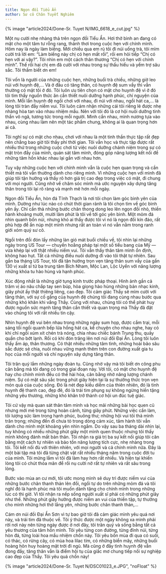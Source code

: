 ```yaml
---
title: Ngọn đồi Tiểu Ẩn
author: Sư cô Chân Tuyết Nghiêm
---
```


{% image "article2024/Done-Sr. Tuyet N/IMG_6618_e_cut.jpg" %}

Một nụ cười nhẹ nhàng thả trên ngọn đồi Tiểu Ẩn. Hơi thở bình an đang có mặt cho một tâm tư rỗng rang, thảnh thơi trong cuộc hẹn với chính mình. Hôm nay là ngày làm biếng. Mới chiều qua em rủ tôi đi núi uống trà, tôi mỉm cười trả lời em: “Làm biếng này chị có hẹn mất rồi”, rồi em hỏi tiếp “Chị có hẹn với ai vậy?”. Tôi nhìn em một cách thân thương “Chị có hẹn với chính mình”. Thế rồi hai chị em đã cười với nhau trong sự thấu hiểu và yểm trợ sâu sắc. Tôi thầm biết ơn em!

Tôi vốn là người của những cuộc hẹn, những buổi trà chiều, những giờ leo núi với huynh đệ,… Và ở đâu có tăng thân, có huynh đệ sum vầy thì vẫn thường có mặt tôi ở đó. Tôi luôn ưu tiên chọn có mặt cho huynh đệ vì ở đó tôi tìm thấy nguồn thức ăn cần thiết nuôi dưỡng hạnh phúc, chí nguyện của mình. Mỗi lần huynh đệ ngồi chơi với nhau, đi núi với nhau, ngồi hát ca,… là lòng tôi tràn đầy niềm vui. Tôi luôn cảm nhận những cái tôi riêng lẻ được nhẹ nhàng hòa tan vào nhau nhiệm mầu. Nên với tôi đó là cơ hội nuôi dưỡng tinh thần vô ngã, tương tức trong mỗi người. Mình cần nhau, mình nương tựa vào nhau, cùng nhau làm nên một tác phẩm chung, không ai là quan trọng hơn ai cả.

Tôi nghĩ sự có mặt cho nhau, chơi với nhau là một tinh thần thực tập rất đẹp nên chẳng bao giờ tôi thấy phí thời gian. Tôi vẫn học và thực tập được rất nhiều thứ trong những cuộc chơi từ việc nuôi dưỡng chánh niệm trong sự có mặt tròn đầy của mình, quán sát tâm mình, đóng góp năng lượng kết nối để những tâm hồn khác nhau lại gần với nhau hơn.

Tuy vậy những cuộc hẹn với chính mình vẫn là cuộc hẹn quan trọng và cần thiết mà tôi vẫn thường dành cho riêng mình. Vì những cuộc hẹn với mình đã giúp tôi tận hưởng và thấy rõ hơn giá trị cao đẹp trong việc có mặt, đi chung với mọi người. Cũng nhờ về chăm sóc mình mà ước nguyện xây dựng tăng thân trong tôi lại rõ ràng và mạnh mẽ hơn mỗi ngày.

Ngọn đồi Tiểu Ẩn, hòn đá Tĩnh Thạch là nơi tôi chọn làm góc bình yên của mình. Dường như lúc nào có chút thời gian rảnh là tôi chọn tìm về góc bình yên ấy. Chỉ cần thả những bước chân thong dong leo lên ngọn đồi nhỏ, thiền hành khoảng mười, mười lăm phút là tôi về tới góc yên bình. Một mỏm đá nhìn quanh bốn núi, nhưng khó ai thấy được tôi vì nó là ngọn đồi kín đáo, rất phù hợp để ẩn núp một mình nhưng rất an toàn vì nó vẫn nằm trong ranh giới xóm quý sư cô.

Ngồi trên đồi đón lấy những làn gió mát buổi chiều về, tôi nhìn lại những ngày trong US Tour — chuyến hoằng pháp tại một số tiểu bang của Mỹ — vừa khép lại với thật nhiều niềm vui. Tôi vẫn thấy thân tâm mình ổn định, không hao hụt. Tất cả những điều nuôi dưỡng đi vào tôi thật tự nhiên. Sau gần ba tháng US Tour, tôi đã tận hưởng trọn vẹn tăng thân sum vầy của gần 130 vị xuất sĩ từ ba trung tâm Bích Nham, Mộc Lan, Lộc Uyển với năng lượng những khóa tu hào hùng và hạnh phúc.

Xúc động nhất là những giờ tụng kinh trước pháp thoại. Hình ảnh gần cả trăm vị áo nâu chắp tay sen búp, hòa giọng hào hùng những bản nhạc kinh, giây phút ấy thật thiêng liêng, cao đẹp. Tôi cảm giác Thầy sẽ mỉm cười với tăng thân, với sự cố gắng của huynh đệ chúng tôi đang cùng nhau bước qua những khó khăn khi vắng Thầy. Cùng với nhau, chúng tôi có thể phát huy được nguồn sức mạnh tăng thân cần thiết và quan trọng mà Thầy đã đặt vào chúng tôi với rất nhiều tin cậy.

Nhìn huynh đệ vui bên nhau trong những ngày sum họp, được cắm trại, mỗi sáng tối ngồi quanh bếp lửa hồng hát ca, kể chuyện cho nhau nghe, hay có khi chỉ ngồi xúm xít chén trà nóng, chia nhau chiếc bánh Trung thu, quây quần cho bớt lạnh. Rồi có khi đón trăng lên nơi núi đồi Đại Ẩn. Lòng tôi luôn thấy ấm áp, thân thương. Có thật nhiều những tâm tình, những hoài bão sâu sắc được sẻ chia, nuôi nhau vững mạnh thêm trên con đường xuất gia tu học của mỗi người và chí nguyện xây dựng tăng thân.

Tôi trân quý lắm những ngày đoàn tụ. Cũng nhờ vậy mà tôi biết ơn công phu cân bằng mà tôi đang có trong giai đoạn này. Với tôi, có mặt cho huynh đệ hay cho chính mình đều có thể hài hòa, cân bằng nhờ năng lượng chánh niệm. Sự có mặt sâu sắc trong phút giây hiện tại là sự thưởng thức trọn vẹn món quà của cuộc sống. Đó là nét đẹp kiều diễm của thiên nhiên, đó là tình huynh đệ thanh cao, đẹp đẽ, đó là trái tim phụng sự không ngừng hiến tặng những yêu thương, những khó khăn trở thành cơ hội un đúc tuệ giác.

Tôi cứ vậy mà quan sát thân tâm mình và học mãi những bài học quen cũ nhưng mới mẻ trong từng hoàn cảnh, từng giây phút. Những việc cần làm, tôi lượng sức làm trong hạnh phúc, buông thư; những hội vui tôi thả mình trân trọng; những đến đi chưa tỏ trong dòng cảm xúc, tâm hành tôi vẫn dành cho mình một khoảng yên nhìn ngắm. Do vậy sau ba tháng dài nhìn lại, tuy không có nhiều những phút giây một mình quen thuộc nhưng tôi thấy mình không đánh mất bản thân. Tôi nhận ra giá trị ba sự kết nối giúp tôi cân bằng một cách tự nhiên và bảo tồn năng lượng tích cực, nhẹ nhàng trong tôi. Tôi kết nối đủ với thiên nhiên, với mọi người và cả chính mình nữa. Đây là một bài tập mà tôi đã từng chật vật rất nhiều tháng năm trong cuộc đời tu của mình. Tôi mừng lắm vì tôi đã làm hay hơn rất nhiều. Và hiện tại khiến lòng tôi có chút thỏa mãn để rồi nụ cười nở rất tự nhiên và rất sâu trong lòng.

Bước vào mùa an cư mới, tôi ước mong mình sẽ duy trì được niềm vui của những bước chân thanh thản lên đồi, ngồi tự do trên những mỏm đá và tôi nghĩ đó là hạnh phúc mà tôi muốn dành tặng cho chính mình trong những lúc có thì giờ. Vì tôi nhận ra nếp sống người xuất sĩ phải có những phút giây như thế. Những phút giây hưởng được niềm an vui của thiền tập, tự thưởng cho mình những hơi thở lắng yên, những bước chân thanh thản,…

Cám ơn núi đồi Đại Ẩn Sơn vì tự bao giờ tôi đã cảm giác mình yêu quá nơi này, và trái tim đã thuộc về. Tôi ý thức được một ngày không xa mình phải rời nơi này nên từng ngày được ở nơi đây, tôi trân quý và sống bằng tất cả yêu thương của tâm hồn mình. Tôi yêu từng con đường, từng đỉnh núi, từng hòn đá, từng loài hoa mầu nhiệm chốn này. Tôi yêu bốn mùa đi qua có suối, có thác, có rừng cây, có mùa hoa lilac tím, có những biển mây, những buổi hoàng hôn huy hoàng mặt trời đi ngủ. Mà cũng ở đây tình huynh đệ vẫn đong đầy, tăng thân vẫn là điểm hội tụ của giấc mơ chung tiếp nối sự nghiệp cao đẹp của Thầy. Tôi yêu quá chốn này!

<div class="article-end"></div>

{% image "article2024/Done-Sr. Tuyet N/DSC01023_e.JPG", "noFloat" %}